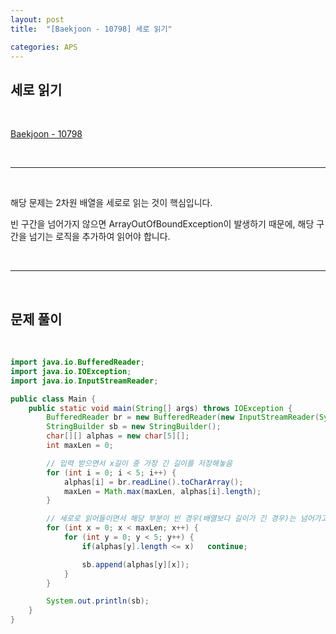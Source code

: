 ```yaml
---
layout: post
title:  "[Baekjoon - 10798] 세로 읽기"

categories: APS
---
```


## 세로 읽기

<br>

[Baekjoon - 10798](https://www.acmicpc.net/problem/10798)

<br>

***

<br>

해당 문제는 2차원 배열을 세로로 읽는 것이 핵심입니다.

빈 구간을 넘어가지 않으면 ArrayOutOfBoundException이 발생하기 때문에, 해당 구간을 넘기는 로직을 추가하여 읽어야 합니다.

<br>

***

<br>

## 문제 풀이

<br>

```java
import java.io.BufferedReader;
import java.io.IOException;
import java.io.InputStreamReader;

public class Main {
    public static void main(String[] args) throws IOException {
        BufferedReader br = new BufferedReader(new InputStreamReader(System.in));
        StringBuilder sb = new StringBuilder();
        char[][] alphas = new char[5][];
        int maxLen = 0;

        // 입력 받으면서 x길이 중 가장 긴 길이를 저장해놓음
        for (int i = 0; i < 5; i++) {
            alphas[i] = br.readLine().toCharArray();
            maxLen = Math.max(maxLen, alphas[i].length);
        }

        // 세로로 읽어들이면서 해당 부분이 빈 경우(배열보다 길이가 긴 경우)는 넘어가고 출력
        for (int x = 0; x < maxLen; x++) {
            for (int y = 0; y < 5; y++) {
                if(alphas[y].length <= x)   continue;

                sb.append(alphas[y][x]);
            }
        }

        System.out.println(sb);
    }
}
```